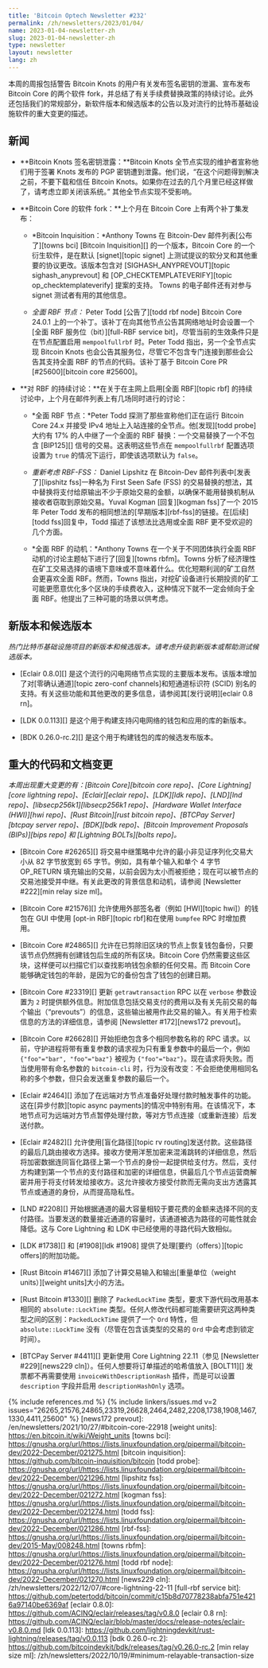 ```yaml
---
title: 'Bitcoin Optech Newsletter #232'
permalink: /zh/newsletters/2023/01/04/
name: 2023-01-04-newsletter-zh
slug: 2023-01-04-newsletter-zh
type: newsletter
layout: newsletter
lang: zh
---
```

本周的周报包括警告 Bitcoin Knots 的用户有关发布签名密钥的泄漏、宣布发布 Bitcoin Core 的两个软件 fork，并总结了有关手续费替换政策的持续讨论。此外还包括我们的常规部分，新软件版本和候选版本的公告以及对流行的比特币基础设施软件的重大变更的描述。

## 新闻

- **Bitcoin Knots 签名密钥泄露：**Bitcoin Knots 全节点实现的维护者宣称他们用于签署 Knots 发布的 PGP 密钥遭到泄露。他们说，“在这个问题得到解决之前，不要下载和信任 Bitcoin Knots。如果你在过去的几个月里已经这样做了，请考虑立即关闭该系统。”
  其他全节点实现不受影响。

  <!-- https://web.archive.org/web/20230103220745/https://twitter.com/LukeDashjr/status/1609763079423655938 -->

- **Bitcoin Core 的软件 fork：**上个月在 Bitcoin Core 上有两个补丁集发布：

    - *Bitcoin Inquisition：*Anthony Towns 在 Bitcoin-Dev 邮件列表[公布了][towns bci] [Bitcoin Inquisition][] 的一个版本，Bitcoin Core 的一个衍生软件，是在默认 [signet][topic signet] 上测试提议的软分叉和其他重要的协议更改。该版本包含对 [SIGHASH_ANYPREVOUT][topic sighash_anyprevout] 和 [OP_CHECKTEMPLATEVERIFY][topic op_checktemplateverify] 提案的支持。 Towns 的电子邮件还有对参与 signet 测试者有用的其他信息。

    - *全面 RBF 节点：* Peter Todd [公告了][todd rbf node] Bitcoin Core 24.0.1 上的一个补丁。该补丁在向其他节点公告其网络地址时会设置一个[全面 RBF 服务位（bit）][full-RBF service bit]，尽管当前的生效条件只是在节点配置启用 `mempoolfullrbf` 时。Peter Todd 指出，另一个全节点实现 Bitcoin Knots 也会公告其服务位，尽管它不包含专门连接到那些会公告其支持全面 RBF 的节点的代码。该补丁基于 Bitcoin Core PR [#25600][bitcoin core #25600]。


- **<!--continued-rbf-discussion-->对 RBF 的持续讨论：**在关于在主网上启用[全面 RBF][topic rbf] 的持续讨论中，上个月在邮件列表上有几场同时进行的讨论：

    - *<!--full-rbf-nodes-->全面 RBF 节点：*Peter Todd 探测了那些宣称他们正在运行 Bitcoin Core 24.x 并接受 IPv4 地址上入站连接的全节点。他[发现][todd probe]大约有 17% 的人中继了一个全面的 RBF 替换：一个交易替换了一个不包含 [BIP125][] 信号的交易。这表明这些节点在 `mempoolfullrbf` 配置选项设置为 `true` 的情况下运行，即使该选项默认为 `false`。

    - *重新考虑 RBF-FSS：* Daniel Lipshitz 在 Bitcoin-Dev 邮件列表中[发表了][lipshitz fss]一种名为 First Seen Safe (FSS) 的交易替换的想法，其中替换将支付给原输出不少于原始交易的金额，以确保不能用替换机制从接收者窃取到原始交易。Yuval Kogman [回复][kogman fss]了一个 2015 年 Peter Todd 发布的相同想法的[早期版本][rbf-fss]的链接。在[后续][todd fss]回复中，Todd 描述了该想法比选用或全面 RBF 更不受欢迎的几个方面。

    - *<!--full-rbf-motivation-->全面 RBF 的动机：*Anthony Towns 在一个关于不同团体执行全面 RBF 动机的讨论主题帖下进行了[回复][towns rbfm]。Towns 分析了经济理性在矿工交易选择的语境下意味或不意味着什么。优化短期利润的矿工自然会更喜欢全面 RBF。然而，Towns 指出，对挖矿设备进行长期投资的矿工可能更愿意优化多个区块的手续费收入，这种情况下就不一定会倾向于全面 RBF。他提出了三种可能的场景以供考虑。

## 新版本和候选版本

*热门比特币基础设施项目的新版本和候选版本。请考虑升级到新版本或帮助测试候选版本。*

- [Eclair 0.8.0][] 是这个流行的闪电网络节点实现的主要版本发布。该版本增加了对[零确认通道][topic zero-conf channels]和短通道标识符 (SCID) 别名的支持。有关这些功能和其他更改的更多信息，请参阅其[发行说明][eclair 0.8 rn]。

- [LDK 0.0.113][] 是这个用于构建支持闪电网络的钱包和应用的库的新版本。

- [BDK 0.26.0-rc.2][] 是这个用于构建钱包的库的候选发布版本。

## 重大的代码和文档变更

*本周出现重大变更的有：[Bitcoin Core][bitcoin core repo]、[Core Lightning][core lightning repo]、[Eclair][eclair repo]、[LDK][ldk repo]、[LND][lnd repo]、[libsecp256k1][libsecp256k1 repo]、[Hardware Wallet Interface (HWI)][hwi repo]、[Rust Bitcoin][rust bitcoin repo]、[BTCPay Server][btcpay server repo]、[BDK][bdk repo]、[Bitcoin Improvement Proposals (BIPs)][bips repo] 和 [Lightning BOLTs][bolts repo]。*

- [Bitcoin Core #26265][] 将交易中继策略中允许的最小非见证序列化交易大小从 82 字节放宽到 65 字节。例如，具有单个输入和单个 4 字节 OP_RETURN 填充输出的交易，以前会因为太小而被拒绝；现在可以被节点的交易池接受并中继。有关此更改的背景信息和动机，请参阅 [Newsletter #222][min relay size ml]。

- [Bitcoin Core #21576][] 允许使用外部签名者（例如 [HWI][topic hwi]）的钱包在 GUI 中使用 [opt-in RBF][topic rbf]和在使用 `bumpfee` RPC 时增加费用。

- [Bitcoin Core #24865][] 允许在已剪除旧区块的节点上恢复钱包备份，只要该节点仍然拥有创建钱包后生成的所有区块。Bitcoin Core 仍然需要这些区块，这样便可以扫描它们以查找影响钱包余额的任何交易。而 Bitcoin Core 能够确定钱包的年龄，是因为它的备份包含了钱包的创建日期。

- [Bitcoin Core #23319][] 更新 `getrawtransaction` RPC 以在 `verbose` 参数设置为 `2` 时提供额外信息。附加信息包括交易支付的费用以及有关先前交易的每个输出（“prevouts”）的信息，这些输出被用作此交易的输入。有关用于检索信息的方法的详细信息，请参阅 [Newsletter #172][news172 prevout]。

- [Bitcoin Core #26628][] 开始拒绝包含多个相同参数名称的 RPC 请求。以前，守护进程将带有重复参数的请求视为只有重复参数中的最后一个，例如 `{"foo"="bar", "foo"="baz"}` 被视为 `{"foo"="baz"}`。现在请求将失败。而当使用带有命名参数的 `bitcoin-cli` 时，行为没有改变：不会拒绝使用相同名称的多个参数，但只会发送重复参数的最后一个。

- [Eclair #2464][] 添加了在远端对方节点准备好处理付款时触发事件的功能。这在[异步付款][topic async payments]的情况中特别有用。在该情况下，本地节点可为远端对方节点暂停处理付款，等对方节点连接（或重新连接）后发送付款。

- [Eclair #2482][] 允许使用[盲化路径][topic rv routing]发送付款。这些路径的最后几跳由接收方选择。接收方使用洋葱加密来混淆跳转的详细信息，然后将加密数据连同盲化路径上第一个节点的身份一起提供给支付方。然后，支付方构建到第一个节点的支付路径和加密的详细信息，供最后几个节点运营商解密并用于将支付转发给接收方。这允许接收方接受付款而无需向支出方透露其节点或通道的身份，从而提高隐私性。

- [LND #2208][] 开始根据通道的最大容量相较于要花费的金额来选择不同的支付路径。当要发送的数量接近通道的容量时，该通道被选为路径的可能性就会降低。这与 Core Lightning 和 LDK 中已经使用的寻路代码大致相似。

- [LDK #1738][] 和 [#1908][ldk #1908] 提供了处理[要约（offers）][topic offers]的附加功能。

- [Rust Bitcoin #1467][] 添加了计算交易输入和输出[重量单位（weight units）][weight units]大小的方法。

- [Rust Bitcoin #1330][] 删除了 `PackedLockTime` 类型，要求下游代码改用基本相同的 `absolute::LockTime` 类型。任何人修改代码都可能需要研究这两种类型之间的区别：`PackedLockTime` 提供了一个 `Ord` 特性，但 `absolute::LockTime` 没有（尽管在包含该类型的交易的 `Ord` 中会考虑到锁定时间）。

- [BTCPay Server #4411][] 更新使用 Core Lightning 22.11（参见 [Newsletter #229][news229 cln]）。任何人想要将订单描述的哈希值放入 [BOLT11][] 发票都不再需要使用 `invoiceWithDescriptionHash` 插件，而是可以设置 `description` 字段并启用 `descriptionHashOnly` 选项。

{% include references.md %}
{% include linkers/issues.md v=2 issues="26265,21576,24865,23319,26628,2464,2482,2208,1738,1908,1467,1330,4411,25600" %}
[news172 prevout]: /en/newsletters/2021/10/27/#bitcoin-core-22918
[weight units]: https://en.bitcoin.it/wiki/Weight_units
[towns bci]: https://gnusha.org/url/https://lists.linuxfoundation.org/pipermail/bitcoin-dev/2022-December/021275.html
[bitcoin inquisition]: https://github.com/bitcoin-inquisition/bitcoin
[todd probe]: https://gnusha.org/url/https://lists.linuxfoundation.org/pipermail/bitcoin-dev/2022-December/021296.html
[lipshitz fss]: https://gnusha.org/url/https://lists.linuxfoundation.org/pipermail/bitcoin-dev/2022-December/021272.html
[kogman fss]: https://gnusha.org/url/https://lists.linuxfoundation.org/pipermail/bitcoin-dev/2022-December/021274.html
[todd fss]: https://gnusha.org/url/https://lists.linuxfoundation.org/pipermail/bitcoin-dev/2022-December/021286.html
[rbf-fss]: https://gnusha.org/url/https://lists.linuxfoundation.org/pipermail/bitcoin-dev/2015-May/008248.html
[towns rbfm]: https://gnusha.org/url/https://lists.linuxfoundation.org/pipermail/bitcoin-dev/2022-December/021276.html
[todd rbf node]: https://gnusha.org/url/https://lists.linuxfoundation.org/pipermail/bitcoin-dev/2022-December/021270.html
[news229 cln]: /zh/newsletters/2022/12/07/#core-lightning-22-11
[full-rbf service bit]: https://github.com/petertodd/bitcoin/commit/c15b8d70778238abfa751e4216a97140be6369af
[eclair 0.8.0]: https://github.com/ACINQ/eclair/releases/tag/v0.8.0
[eclair 0.8 rn]: https://github.com/ACINQ/eclair/blob/master/docs/release-notes/eclair-v0.8.0.md
[ldk 0.0.113]: https://github.com/lightningdevkit/rust-lightning/releases/tag/v0.0.113
[bdk 0.26.0-rc.2]: https://github.com/bitcoindevkit/bdk/releases/tag/v0.26.0-rc.2
[min relay size ml]: /zh/newsletters/2022/10/19/#minimum-relayable-transaction-size
